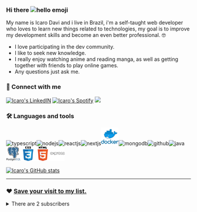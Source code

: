 
### Hi there <img src="https://camo.githubusercontent.com/e8e7b06ecf583bc040eb60e44eb5b8e0ecc5421320a92929ce21522dbc34c891/68747470733a2f2f6d656469612e67697068792e636f6d2f6d656469612f6876524a434c467a6361737252346961377a2f67697068792e676966" width="48px" height="48px" alt="hello emoji" />

My name is Icaro Davi and i live in Brazil, i'm a self-taught web developer who loves to learn new things related to technologies, my goal is to improve my development skills and become an even better professional. 🤓

* I love participating in the dev community.
* I like to seek new knowledge.
* I really enjoy watching anime and reading manga, as well as getting together with friends to play online games.
* Any questions just ask me.

### 🔗 Connect with me

<a href="https://www.linkedin.com/in/icaro-davi/"><img alt="Icaro's LinkedIN" width="40px" src="https://raw.githubusercontent.com/peterthehan/peterthehan/master/assets/linkedin.svg" /></a> <a href="https://open.spotify.com/user/sw9pqgjuyza6g8r7oi2mqp9e5"><img alt="Icaro's Spotify" width="40px" src="https://raw.githubusercontent.com/peterthehan/peterthehan/master/assets/spotify.svg" /></a> <a href="https://www.instagram.com/icaro_davi_/"><img src="https://img.icons8.com/external-tal-revivo-color-tal-revivo/40/000000/external-instagram-a-popular-social-networking-service-with-magic-filters-logo-color-tal-revivo.png"/></a>

### 🛠️ Languages and tools 

<img src="https://img.icons8.com/color/48/000000/typescript.png" alt="typescript"/><img src="https://img.icons8.com/color/48/000000/nodejs.png" alt="nodejs"/><img src="https://img.icons8.com/office/48/000000/react.png" alt="reactjs"/><img src="https://assets.vercel.com/image/upload/v1607554385/repositories/next-js/next-logo.png" height="48px" alt="nextjs" /><img src="https://raw.githubusercontent.com/github/explore/80688e429a7d4ef2fca1e82350fe8e3517d3494d/topics/docker/docker.png" width="48px" height="48px" alt="docker"/><img src="https://img.icons8.com/external-tal-revivo-shadow-tal-revivo/48/000000/external-mongodb-a-cross-platform-document-oriented-database-program-logo-shadow-tal-revivo.png" alt="mongodb"/><img src="https://img.icons8.com/material-outlined/48/000000/github.png" alt="github"/><img src="https://img.icons8.com/color/48/000000/java-coffee-cup-logo--v1.png" alt="java"/><img src="https://raw.githubusercontent.com/devicons/devicon/master/icons/postgresql/postgresql-original-wordmark.svg" alt="postgresql" width="40px" height="40px"/><img src="https://raw.githubusercontent.com/devicons/devicon/master/icons/css3/css3-original-wordmark.svg" alt="css3" width="40px" height="40px"/><img src="https://raw.githubusercontent.com/devicons/devicon/master/icons/html5/html5-original-wordmark.svg" alt="html5" width="40px" height="40px"/><img src="https://raw.githubusercontent.com/devicons/devicon/master/icons/express/express-original-wordmark.svg" alt="express" width="40px" height="40px"/>

[![Icaro's GitHub stats](https://github-readme-stats.vercel.app/api?username=icaro-davi&count_private=true)](https://github.com/anuraghazra/github-readme-stats)

---

### ❤️ [Save your visit to my list.](http://localhost:8080)

<details>
	<summary>There are 2 subscribers</summary>

[@Icaro-Davi](https://github.com/Icaro-Davi) [@teste3](https://github.com/teste3) 
</details>